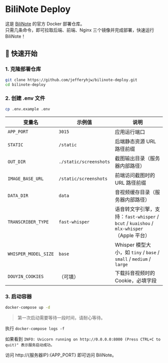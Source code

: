 # BiliNote Deploy

这是 [BiliNote](https://github.com/JefferyHcool/BiliNote) 的官方 Docker 部署仓库。  
只需几条命令，即可拉取后端、前端、Nginx 三个镜像并完成部署，快速运行 BiliNote！



## 🚀 快速开始

### 1. 克隆部署仓库

```bash
git clone https://github.com/jefferyhjw/bilinote-deploy.git
cd bilinote-deploy
```
### 2. 创建 .env 文件
```bash
cp .env.example .env
```

| 变量名                  | 示例值                    | 说明                                                                        |
| -------------------- | ---------------------- |---------------------------------------------------------------------------|
| `APP_PORT`           | `3015`                 | 应用运行端口                                                                    |
| `STATIC`             | `/static`              | 后端静态资源 URL 路径前缀                                                           |
| `OUT_DIR`            | `./static/screenshots` | 截图输出目录（服务器内部路径）                                                           |
| `IMAGE_BASE_URL`     | `/static/screenshots`  | 前端访问截图时的 URL 路径前缀                                                         |
| `DATA_DIR`           | `data`                 | 音视频缓存目录（服务器内部路径）                                                                   |
| `TRANSCRIBER_TYPE`   | `fast-whisper`         | 语音转文字引擎，支持：`fast-whisper` / `bcut` / `kuaishou` / `mlx-whisper`（Apple 平台） |
| `WHISPER_MODEL_SIZE` | `base`                 | Whisper 模型大小，如 `tiny` / `base` / `small` / `medium` / `large`             |
| `DOUYIN_COOKIES`     | （可填）                   | 下载抖音视频时的 Cookie，必填字段                                                      | |

### 3. 启动容器
```bash
docker-compose up -d
```
> 第一次启动需要等待一段时间，请耐心等待。

执行 `docker-compose logs -f`

如果看到 `INFO: Uvicorn running on http://0.0.0.0:8000 (Press CTRL+C to quit)" 表示服务启动成功。`

访问 http://{服务器IP}:{APP_PORT} 即可访问 BiliNote。
